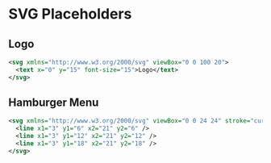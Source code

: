 # SVG Placeholders

## Logo

```svg
<svg xmlns="http://www.w3.org/2000/svg" viewBox="0 0 100 20">
  <text x="0" y="15" font-size="15">Logo</text>
</svg>
```

## Hamburger Menu

```svg
<svg xmlns="http://www.w3.org/2000/svg" viewBox="0 0 24 24" stroke="currentColor" fill="none" stroke-width="2">
  <line x1="3" y1="6" x2="21" y2="6" />
  <line x1="3" y1="12" x2="21" y2="12" />
  <line x1="3" y1="18" x2="21" y2="18" />
</svg>
```
